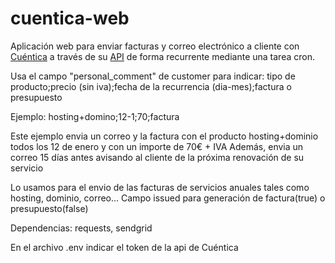 # cuentica-web

Aplicación web para enviar facturas y correo electrónico a cliente con [Cuéntica](https://cuentica.com) a través de su [API](https://apidocs.cuentica.com/) de forma recurrente mediante una tarea cron.

Usa el campo "personal_comment" de customer para indicar: 
tipo de producto;precio (sin iva);fecha de la recurrencia (dia-mes);factura o presupuesto

Ejemplo:
hosting+domino;12-1;70;factura

Este ejemplo envia un correo y la factura con el producto hosting+dominio todos los 12 de enero y con un importe de 70€ + IVA
Además, envia un correo 15 días antes avisando al cliente de la próxima renovación de su servicio

Lo usamos para el envio de las facturas de servicios anuales tales como hosting, dominio, correo...
Campo issued para generación de factura(true) o presupuesto(false)

Dependencias: requests, sendgrid

En el archivo .env indicar el token de la api de Cuéntica
